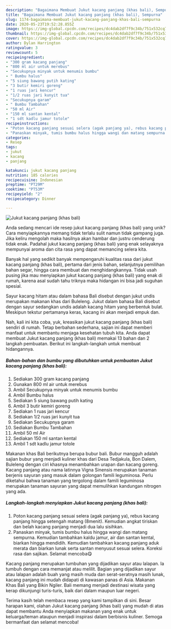 ```yaml
---
description: "Bagaimana Membuat Jukut kacang panjang (khas bali), Sempurna"
title: "Bagaimana Membuat Jukut kacang panjang (khas bali), Sempurna"
slug: 1174-bagaimana-membuat-jukut-kacang-panjang-khas-bali-sempurna
date: 2020-05-23T19:52:28.855Z
image: https://img-global.cpcdn.com/recipes/dc4dab2df7f9c34b/751x532cq70/jukut-kacang-panjang-khas-bali-foto-resep-utama.jpg
thumbnail: https://img-global.cpcdn.com/recipes/dc4dab2df7f9c34b/751x532cq70/jukut-kacang-panjang-khas-bali-foto-resep-utama.jpg
cover: https://img-global.cpcdn.com/recipes/dc4dab2df7f9c34b/751x532cq70/jukut-kacang-panjang-khas-bali-foto-resep-utama.jpg
author: Dylan Harrington
ratingvalue: 3
reviewcount: 5
recipeingredient:
- "300 gram kacang panjang"
- "800 ml air untuk merebus"
- "Secukupnya minyak untuk menumis bumbu"
- " Bumbu halus"
- "5 siung bawang putih kating"
- "3 butir kemiri goreng"
- "1 ruas jari kencur"
- "1/2 ruas jari kunyit tua"
- "Secukupnya garam"
- " Bumbu Tambahan"
- "50 ml Air"
- "150 ml santan kental"
- "1 sdt kadlu jamur totole"
recipeinstructions:
- "Poton kacang panjang sesuai selera (agak panjang ya), rebus kacang panjang hingga setengah matang (8menit). Kemudian angkat tiriskan dan belah kacang panjang menjadi dua lalu sisihkan."
- "Panaskan minyak, tumis bumbu halus hingga wangi dan matang sempurna. Kemudian tambahkan kaldu jamur, air dan santan kental, biarkan hingga mendidih. Kemudian tambahkan kacang panjang aduk merata dan biarkan lunak serta santan menyusut sesuai selera. Koreksi rasa dan sajikan. Selamat mencoba😋"
categories:
- Resep
tags:
- jukut
- kacang
- panjang

katakunci: jukut kacang panjang 
nutrition: 185 calories
recipecuisine: Indonesian
preptime: "PT29M"
cooktime: "PT53M"
recipeyield: "2"
recipecategory: Dinner

---
```



![Jukut kacang panjang (khas bali)](https://img-global.cpcdn.com/recipes/dc4dab2df7f9c34b/751x532cq70/jukut-kacang-panjang-khas-bali-foto-resep-utama.jpg)

Anda sedang mencari ide resep jukut kacang panjang (khas bali) yang unik? Cara menyiapkannya memang tidak terlalu sulit namun tidak gampang juga. Jika keliru mengolah maka hasilnya akan hambar dan justru cenderung tidak enak. Padahal jukut kacang panjang (khas bali) yang enak selayaknya mempunyai aroma dan cita rasa yang dapat memancing selera kita.

Banyak hal yang sedikit banyak mempengaruhi kualitas rasa dari jukut kacang panjang (khas bali), pertama dari jenis bahan, selanjutnya pemilihan bahan segar, hingga cara membuat dan menghidangkannya. Tidak usah pusing jika mau menyiapkan jukut kacang panjang (khas bali) yang enak di rumah, karena asal sudah tahu triknya maka hidangan ini bisa jadi suguhan spesial.

Sayur kacang hitam atau dalam bahasa Bali disebut dengan jukut undis merupakan makanan khas dari Buleleng. Jukut dalam bahasa Bali disebut dengan sayur sedangkan undis adalah kacang hitam yang berbentuk bulat. Meskipun tekstur pertamanya keras, kacang ini akan menjadi empuk dan.


Nah, kali ini kita coba, yuk, kreasikan jukut kacang panjang (khas bali) sendiri di rumah. Tetap berbahan sederhana, sajian ini dapat memberi manfaat untuk membantu menjaga kesehatan tubuh kita. Anda dapat membuat Jukut kacang panjang (khas bali) memakai 13 bahan dan 2 langkah pembuatan. Berikut ini langkah-langkah untuk membuat hidangannya.

<!--inarticleads1-->

##### Bahan-bahan dan bumbu yang dibutuhkan untuk pembuatan Jukut kacang panjang (khas bali):

1. Sediakan 300 gram kacang panjang
1. Gunakan 800 ml air untuk merebus
1. Ambil Secukupnya minyak untuk menumis bumbu
1. Ambil  Bumbu halus
1. Sediakan 5 siung bawang putih kating
1. Ambil 3 butir kemiri goreng
1. Sediakan 1 ruas jari kencur
1. Sediakan 1/2 ruas jari kunyit tua
1. Sediakan Secukupnya garam
1. Sediakan  Bumbu Tambahan
1. Ambil 50 ml Air
1. Sediakan 150 ml santan kental
1. Ambil 1 sdt kadlu jamur totole


Makanan khas Bali berikutnya berupa bubur bali. Bubur mangguh adalah sajian bubur yang menjadi kuliner khas dari Desa Tedjakula, Bon Dalem, Buleleng dengan ciri khasnya menambahkan urapan dan kacang goreng. Kacang panjang atau nama latinnya Vigna Sinensis merupakan tanaman berjenis sayuran yang masuk dalam golongan famili leguminosa. Perlu diketahui bahwa tanaman yang tergolong dalam famili leguminosa merupakan tanaman sayuran yang dapat memulihkan kandungan nitrogen yang ada. 

<!--inarticleads2-->

##### Langkah-langkah menyiapkan Jukut kacang panjang (khas bali):

1. Poton kacang panjang sesuai selera (agak panjang ya), rebus kacang panjang hingga setengah matang (8menit). Kemudian angkat tiriskan dan belah kacang panjang menjadi dua lalu sisihkan.
1. Panaskan minyak, tumis bumbu halus hingga wangi dan matang sempurna. Kemudian tambahkan kaldu jamur, air dan santan kental, biarkan hingga mendidih. Kemudian tambahkan kacang panjang aduk merata dan biarkan lunak serta santan menyusut sesuai selera. Koreksi rasa dan sajikan. Selamat mencoba😋


Kacang panjang merupakan tumbuhan yang dijadikan sayur atau lalapan. Ia tumbuh dengan cara memanjat atau melilit. Bagian yang dijadikan sayur atau lalapan adalah buah yang masih muda dan serat-seratnya masih lunak, kacang panjang ini mudah didapati di kawasan panas di Asia. Makanan Khas Bali yang Bikin Ngiler. Bali memang menjadi destinasi wisata yang kerap dikunjungi turis-turis, baik dari dalam maupun luar negeri. 

Terima kasih telah membaca resep yang kami tampilkan di sini. Besar harapan kami, olahan Jukut kacang panjang (khas bali) yang mudah di atas dapat membantu Anda menyiapkan makanan yang enak untuk keluarga/teman ataupun menjadi inspirasi dalam berbisnis kuliner. Semoga bermanfaat dan selamat mencoba!
